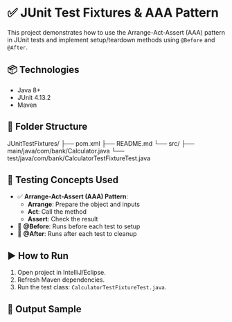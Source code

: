 # ✅ JUnit Test Fixtures & AAA Pattern

This project demonstrates how to use the Arrange-Act-Assert (AAA) pattern in JUnit tests and implement setup/teardown methods using `@Before` and `@After`.

## 📦 Technologies
- Java 8+
- JUnit 4.13.2
- Maven

## 📂 Folder Structure
JUnitTestFixtures/
├── pom.xml
├── README.md
└── src/
├── main/java/com/bank/Calculator.java
└── test/java/com/bank/CalculatorTestFixtureTest.java

## 🧪 Testing Concepts Used
- ✅ **Arrange-Act-Assert (AAA) Pattern**:
  - **Arrange**: Prepare the object and inputs
  - **Act**: Call the method
  - **Assert**: Check the result
- 🔧 **@Before**: Runs before each test to setup
- 🧹 **@After**: Runs after each test to cleanup

## ▶️ How to Run
1. Open project in IntelliJ/Eclipse.
2. Refresh Maven dependencies.
3. Run the test class: `CalculatorTestFixtureTest.java`.

## 📝 Output Sample
